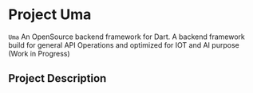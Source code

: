 # Project Uma
  
`Uma` An OpenSource backend framework for Dart. A backend framework build for general API Operations and optimized for IOT and AI purpose (Work in Progress)

## Project Description

